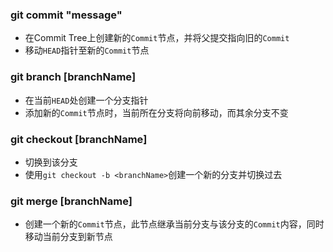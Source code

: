 ### git commit "message"
- 在Commit Tree上创建新的`Commit`节点，并将父提交指向旧的`Commit`
- 移动`HEAD`指针至新的`Commit`节点
### git branch [branchName]
- 在当前`HEAD`处创建一个分支指针
- 添加新的`Commit`节点时，当前所在分支将向前移动，而其余分支不变
### git checkout [branchName]
- 切换到该分支
- 使用`git checkout -b <branchName>`创建一个新的分支并切换过去
### git merge [branchName]
- 创建一个新的`Commit`节点，此节点继承当前分支与该分支的`Commit`内容，同时移动当前分支到新节点

